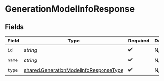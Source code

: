 # GenerationModelInfoResponse


## Fields

| Field                                                                                            | Type                                                                                             | Required                                                                                         | Description                                                                                      |
| ------------------------------------------------------------------------------------------------ | ------------------------------------------------------------------------------------------------ | ------------------------------------------------------------------------------------------------ | ------------------------------------------------------------------------------------------------ |
| `id`                                                                                             | *string*                                                                                         | :heavy_check_mark:                                                                               | N/A                                                                                              |
| `name`                                                                                           | *string*                                                                                         | :heavy_check_mark:                                                                               | N/A                                                                                              |
| `type`                                                                                           | [shared.GenerationModelInfoResponseType](../../models/shared/generationmodelinforesponsetype.md) | :heavy_check_mark:                                                                               | N/A                                                                                              |